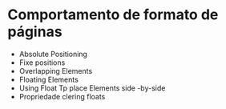 # Comportamento de formato de páginas

- Absolute Positioning
- Fixe positions
- Overlapping Elements
- Floating Elements
- Using Float Tp place Elements side -by-side
- Propriedade clering floats
